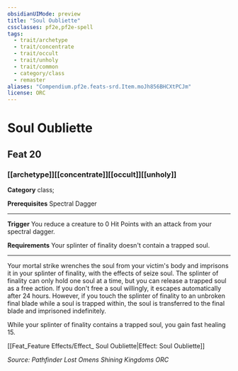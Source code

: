 ```yaml
---
obsidianUIMode: preview
title: "Soul Oubliette"
cssclasses: pf2e,pf2e-spell
tags:
  - trait/archetype
  - trait/concentrate
  - trait/occult
  - trait/unholy
  - trait/common
  - category/class
  - remaster
aliases: "Compendium.pf2e.feats-srd.Item.moJh856BHCXtPCJm"
license: ORC
---
```

# Soul Oubliette
## Feat 20
### [[archetype]][[concentrate]][[occult]][[unholy]]

**Category** class; 



**Prerequisites** Spectral Dagger
* * *
**Trigger** You reduce a creature to 0 Hit Points with an attack from your spectral dagger.

**Requirements** Your splinter of finality doesn't contain a trapped soul.

* * *

Your mortal strike wrenches the soul from your victim's body and imprisons it in your splinter of finality, with the effects of seize soul. The splinter of finality can only hold one soul at a time, but you can release a trapped soul as a free action. If you don't free a soul willingly, it escapes automatically after 24 hours. However, if you touch the splinter of finality to an unbroken final blade while a soul is trapped within, the soul is transferred to the final blade and imprisoned indefinitely.

While your splinter of finality contains a trapped soul, you gain fast healing 15.

[[Feat_Feature Effects/Effect_ Soul Oubliette|Effect: Soul Oubliette]]

*Source: Pathfinder Lost Omens Shining Kingdoms*
*ORC*